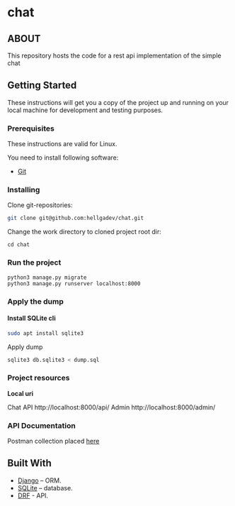 # chat

## ABOUT
This repository hosts the code for a rest api implementation of the simple chat


## Getting Started

These instructions will get you a copy of the project up and running on your local machine for development and 
testing purposes. 

### Prerequisites

These instructions are valid for Linux. 

You need to install following software:
* [Git](https://git-scm.com/book/en/v2/Getting-Started-Installing-Git)

### Installing

Clone git-repositories:
```bash
git clone git@github.com:hellgadev/chat.git
```

Change the work directory to cloned project root dir:

```
cd chat
```
### Run the project
```
python3 manage.py migrate
python3 manage.py runserver localhost:8000
```

### Apply the dump 
####  Install SQLite cli 
```bash
sudo apt install sqlite3
```
Apply dump
```bash
sqlite3 db.sqlite3 < dump.sql
```

### Project resources
**Local uri**

Chat API http://localhost:8000/api/
Admin http://localhost:8000/admin/

### API Documentation
Postman collection placed [here](postman/Chat.postman_collection.json)

## Built With
* [Django](https://www.djangoproject.com/) – ORM.
* [SQLite](https://www.sqlite.org/) – database. 
* [DRF](https://www.django-rest-framework.org/) - API.
